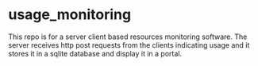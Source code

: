 # usage_monitoring
This repo is for a server client based resources monitoring software. The server receives http post requests from the clients indicating usage and it stores it in a sqlite database and display it in a portal. 
